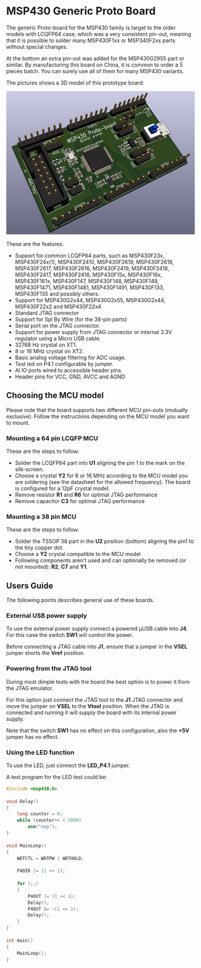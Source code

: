 # MSP430 Generic Proto Board #

The generic Proto-board for the MSP430 family is target to the older models with LCQFP64
case, which was a very consistent pin-out, meaning that it is possible to solder many
MSP430F1xx or MSP340F2xx parts without special changes.

At the bottom an extra pin-out was added for the MSP430G2955 part or similar. By 
manufacturing this board on China, it is common to order a 5 pieces batch. You can
surely use all of them for many MSP430 variants.

The pictures shows a 3D model of this prototype board:

![MSP_Proto.png](images/MSP_Proto.png)

These are the features:
- Support for common LCQFP64 parts, such as MSP430F23x, MSP430F24x(1), MSP430F2410, 
MSP430F2619, MSP430F2618, MSP430F2617, MSP430F2616, MSP430F2419, MSP430F2418, 
MSP430F2417, MSP430F2416, MSP430F15x, MSP430F16x, MSP430F161x, MSP430F147, MSP430F148, 
MSP430F149, MSP430F1471, MSP430F1481, MSP430F1491, MSP430F133, MSP430F135 and possibly
others.
- Support for MSP430G2x44, MSP430G2x55, MSP430G2x44, MSP430F22x2 and MSP430F22x4
- Standard JTAG connector
- Support for Spi By Wire (for the 38-pin parts)
- Serial port on the JTAG connector.
- Support for power supply from JTAG connector or internal 3.3V regulator using a Micro 
USB cable.
- 32768 Hz crystal on XT1.
- 8 or 16 MHz crystal on XT2.
- Basic analog voltage filtering for ADC usage.
- Test led on P4.1 configurable by jumper.
- Al IO ports wired to accessible header pins.
- Header pins for VCC, GND, AVCC and AGND

## Choosing the MCU model

Please note that the board supports two different MCU pin-outs (mutually exclusive).
Follow the instructions depending on the MCU model you want to mount.

### Mounting a 64 pin LCQFP MCU

These are the steps to follow:
- Solder the LCQFP64 part into **U1** aligning the pin 1 to the mark on the silk-screen.
- Choose a crystal **Y2** for 8 or 16 MHz according to the MCU model you are soldering 
(see the datasheet for the allowed frequency). The board is configured for a 12pF 
crystal model.
- Remove resistor **R1** and **R6** for optimal JTAG performance
- Remove capacitor **C3** for optimal JTAG performance

### Mounting a 38 pin MCU

These are the steps to follow:
- Solder the TSSOP 38 part in the **U2** position (bottom) aligning the pin1 to the 
tiny copper dot.
- Choose a **Y2** crystal compatible to the MCU model
- Following components aren't used and can optionally be removed (or not mounted):
**R2**, **C7** and **Y1**.

## Users Guide

The following points describes general use of these boards.

### External USB power supply

To use the external power supply connect a powered µUSB cable into **J4**. For this 
case the switch **SW1** will control the power.

Before connecting a JTAG cable into **J1**, ensure that a jumper in the **VSEL** 
jumper shorts the **Vref** position.

### Powering from the JTAG tool

During most dimple tests with the board the best option is to power it from the
JTAG emulator.

For this option just connect the JTAG tool to the **J1** JTAG connector and move 
the jumper on **VSEL** to the **Vtool** position. When the JTAG is connected and
running it will supply the board with its internal power supply.

Note that the switch **SW1** has no effect on this configuration, also the 
**+5V** jumper has no effect.

### Using the LED function

To use the LED, just connect the **LED_P4.1** jumper.

A test program for the LED test could be:
```cpp
#include <msp430.h>

void Delay()
{
	long counter = 0;
	while (counter++ < 5000)
		asm("nop");
}

void MainLoop()
{
	WDTCTL = WDTPW | WDTHOLD;
	
	P4DIR |= (1 << 1);
	
	for (;;)
	{
		P4OUT |= (1 << 1);
		Delay();
		P4OUT &= ~(1 << 1);
		Delay();
	}
}

int main()
{
	MainLoop();
}
```

